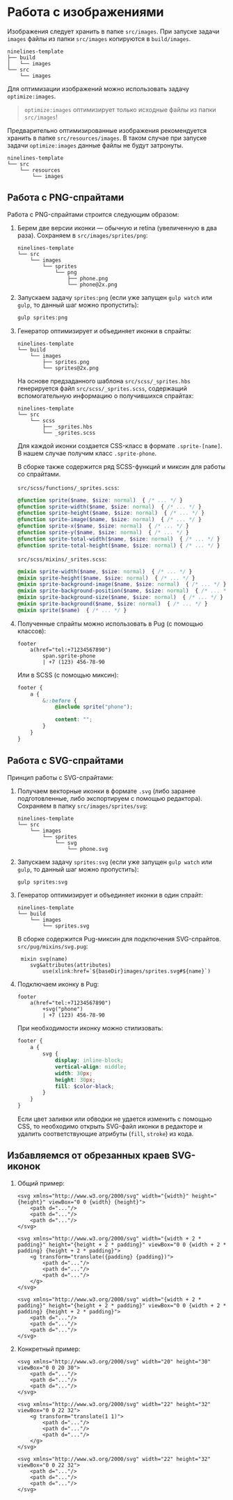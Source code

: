 # Работа с изображениями

Изображения следует хранить в папке `src/images`.
При запуске задачи `images` файлы из папки `src/images` копируются в `build/images`.

```text
ninelines-template
├── build
│   └── images
└── src
    └── images
```

Для оптимизации изображений можно использовать задачу `optimize:images`.

> `optimize:images` оптимизирует только исходные файлы из папки `src/images`!

Предварительно оптимизированные изображения рекомендуется хранить в папке `src/resources/images`.
В таком случае при запуске задачи `optimize:images` данные файлы не будут затронуты.

```text
ninelines-template
└── src
    └── resources
        └── images
```

## Работа с PNG-спрайтами

Работа с PNG-спрайтами строится следующим образом:

1. Берем две версии иконки — обычную и retina (увеличенную в два раза).
   Сохраняем в `src/images/sprites/png`:

   ```text
   ninelines-template
   └── src
       └── images
           └── sprites
               └── png
                   ├── phone.png
                   └── phone@2x.png
   ```

2. Запускаем задачу `sprites:png` (если уже запущен `gulp watch` или `gulp`, то данный шаг можно пропустить):

   ```bash
   gulp sprites:png
   ```

3. Генератор оптимизирует и объединяет иконки в спрайты:

   ```text
   ninelines-template
   └── build
       └── images
           ├── sprites.png
           └── sprites@2x.png
   ```

   На основе предзаданного шаблона `src/scss/_sprites.hbs` генерируется файл `src/scss/_sprites.scss`, содержащий вспомогательную информацию о получившихся спрайтах:

   ```text
   ninelines-template
   └── src
       └── scss
           ├── _sprites.hbs
           └── _sprites.scss
   ```

   Для каждой иконки создается CSS-класс в формате `.sprite-[name]`.
   В нашем случае получим класс `.sprite-phone`.

   В сборке также содержится ряд SCSS-функций и миксин для работы со спрайтами.

   `src/scss/functions/_sprites.scss`:

   ```scss
   @function sprite($name, $size: normal)  { /* ... */ }
   @function sprite-width($name, $size: normal)  { /* ... */ }
   @function sprite-height($name, $size: normal)  { /* ... */ }
   @function sprite-image($name, $size: normal)  { /* ... */ }
   @function sprite-x($name, $size: normal)  { /* ... */ }
   @function sprite-y($name, $size: normal)  { /* ... */ }
   @function sprite-total-width($name, $size: normal)  { /* ... */ }
   @function sprite-total-height($name, $size: normal) { /* ... */ }
   ```

   `src/scss/mixins/_srites.scss`:

   ```scss
   @mixin sprite-width($name, $size: normal)  { /* ... */ }
   @mixin sprite-height($name, $size: normal)  { /* ... */ }
   @mixin sprite-background-image($name, $size: normal)  { /* ... */ }
   @mixin sprite-background-position($name, $size: normal)  { /* ... */ }
   @mixin sprite-background-size($name, $size: normal)  { /* ... */ }
   @mixin sprite-background($name, $size: normal)  { /* ... */ }
   @mixin sprite($name)  { /* ... */ }
   ```

4. Полученные спрайты можно использовать в Pug (с помощью классов):

   ```jade
   footer
       a(href="tel:+71234567890")
           span.sprite-phone
           | +7 (123) 456-78-90
   ```

   Или в SCSS (с помощью миксин):

   ```scss
   footer {
       a {
           &::before {
               @include sprite("phone");

               content: "";
           }
       }
   }
   ```

## Работа с SVG-спрайтами

Принцип работы с SVG-спрайтами:

1. Получаем векторные иконки в формате `.svg` (либо заранее подготовленные, либо экспортируем с помощью редактора).
   Сохраняем в папку `src/images/sprites/svg`:

   ```text
   ninelines-template
   └── src
       └── images
           └── sprites
               └── svg
                   └── phone.svg
   ```

2. Запускаем задачу `sprites:svg` (если уже запущен `gulp watch` или `gulp`, то данный шаг можно пропустить):

   ```bash
   gulp sprites:svg
   ```

3. Генератор оптимизирует и объединяет иконки в один спрайт:

   ```text
   ninelines-template
   └── build
       └── images
           └── sprites.svg
   ```

   В сборке содержится Pug-миксин для подключения SVG-спрайтов.<br>
   `src/pug/mixins/svg.pug`:

   ```jade
    mixin svg(name)
       svg&attributes(attributes)
           use(xlink:href=`${baseDir}images/sprites.svg#${name}`)
   ```

4. Подключаем иконку в Pug:

   ```jade
   footer
       a(href="tel:+71234567890")
           +svg("phone")
           | +7 (123) 456-78-90
   ```

   При необходимости иконку можно стилизовать:

   ```scss
   footer {
       a {
           svg {
               display: inline-block;
               vertical-align: middle;
               width: 30px;
               height: 30px;
               fill: $color-black;
           }
       }
   }
   ```

   Если цвет заливки или обводки не удается изменить с помощью CSS, то необходимо открыть SVG-файл иконки в редакторе и удалить соответствующие атрибуты (`fill`, `stroke`) из кода.

## Избавляемся от обрезанных краев SVG-иконок

1. Общий пример:

    ```Шаг 1: исходная иконка без полей
    <svg xmlns="http://www.w3.org/2000/svg" width="{width}" height="{height}" viewBox="0 0 {width} {height}">
        <path d="..."/>
        <path d="..."/>
        <path d="..."/>
    </svg>
    ```

    ```Шаг 2: добавляем поле размером {padding}
    <svg xmlns="http://www.w3.org/2000/svg" width="{width + 2 * padding}" height="{height + 2 * padding}" viewBox="0 0 {width + 2 * padding} {height + 2 * padding}">
        <g transform="translate({padding} {padding})">
            <path d="..."/>
            <path d="..."/>
            <path d="..."/>
        </g>
    </svg>
    ```

    ```Шаг 3: запускаем optimize:svg и получаем иконку без лишних трансформаций
    <svg xmlns="http://www.w3.org/2000/svg" width="{width + 2 * padding}" height="{height + 2 * padding}" viewBox="0 0 {width + 2 * padding} {height + 2 * padding}">
        <path d="..."/>
        <path d="..."/>
        <path d="..."/>
    </svg>
    ```

2. Конкретный пример:

    ```Шаг 1: исходная иконка без полей
    <svg xmlns="http://www.w3.org/2000/svg" width="20" height="30" viewBox="0 0 20 30">
        <path d="..."/>
        <path d="..."/>
        <path d="..."/>
    </svg>
    ```

    ```Шаг 2: добавляем поле размером 1px
    <svg xmlns="http://www.w3.org/2000/svg" width="22" height="32" viewBox="0 0 22 32">
        <g transform="translate(1 1)">
            <path d="..."/>
            <path d="..."/>
            <path d="..."/>
        </g>
    </svg>
    ```

    ```Шаг 3: запускаем optimize:svg и получаем иконку без лишних трансформаций
    <svg xmlns="http://www.w3.org/2000/svg" width="22" height="32" viewBox="0 0 22 32">
        <path d="..."/>
        <path d="..."/>
        <path d="..."/>
    </svg>
    ```
